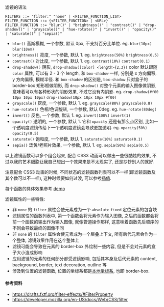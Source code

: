 滤镜的语法

```
FILTERS ::= "filter:" "none" | <FILTER_FUNCTION_LIST>
FILTER_FUNCTION ::= {<FILTER_FUNCTION> | <URL>}
FILTER_FUNCTION ::= "blur()" | "brightness()" | "contrast()" | "drop-shadow()" | "grayscale()" | "hue-rotate()" | "invert()" | "opacity()" | "saturate()" | "sepia()"
```

* `blur()` 高斯模糊, 一个参数, 默认 0px, 不支持百分比单位. eg. `blur(10px)` `blur(10em)`
* `brightness()` 亮度, 一个参数, 默认 1. eg. `brightness(50%)` `brightness(0.5)`
* `contrast()` 对比度, 一个参数, 默认 1. eg. `contrast(10%)` `contrast(0.1)`
* `drop-shadow()` 阴影, `drop-shadow([color] <length>{2,3})` color 默认跟随 `color` 属性, 可以有 2 - 3 个 length, 和 `box-shadow` 一样, 分别是 x 方向偏移, y 方向偏移, 模糊半径. 和 `box-shadow` 的区别是, `box-shadow` 只对盒子的 border-box 矩形框做阴影, 而 `drop-shadow()` 对整个元素的输入图像做阴影, 意味着可以有各种形状的阴影效果, 不过它没有内阴影. eg. `drop-shadow(#f00 10px 10px 10px)` `drop-shadow(10px 10px 10px #f00)`
* `grayscale()` 灰度, 一个参数, 默认 1. eg. `grayscale(80%)` `grayscale(0.8)`
* `hue-rotate()` 色相/色调旋转, 一个参数, 默认 0deg. eg. `hue-rotate(80deg)`
* `invert()` 反色, 一个参数, 默认 1. eg. `invert(100%)` `invert(1)`
* `opacity()` 透明的, 一个参数, 默认 1. 它和 `opacity` 还是有那么点区别, 比如一个透明度滤镜传给下一个透明度滤镜会导致更加透明. eg. `opacity(50%)` `opacity(0.5)`
* `saturate()` 饱和度, 一个参数, 默认 1. `saturate(10%)` `saturate(0.1)`
* `sepia()` 泛黄/老照片效果, 一个参数, 默认 1. eg. `sepia(50%)` `sepia(0.5)`

以上滤镜函数可以多个组合起来, 配合 CSS3 动画可以做出一些很酷炫的效果, 不过以我的艺术细胞让我自己想出一个效果来是不太现实了, 还是抄抄别人的就好.

注意配合 CSS3 动画的时候, 不同状态的滤镜函数列表可以不一样(即滤镜函数及其个数可以不一样), 这种时候要如何过渡, 可以参考[插值](https://drafts.fxtf.org/filter-effects/#interpolation-of-filter-functions).

每个函数的具体效果参考 [demo](https://github.com/ta7sudan/front-end-demo/blob/master/css/filter/demo0.html)



滤镜属性的一些特性:

- 非 `none` 的 `filter` 属性会使元素成为一个 `absolute` `fixed` 定位元素的包含块
- 滤镜属性的函数列表中, 第一个函数会将元素作为输入图像, 之后的函数都会将前一个函数的输出作为输入图像, 就像管道操作那样, 这意味着函数先后顺序的不同会导致最终的图像不同
- 非 `none` 的 `filter` 属性会使元素成为一个层叠上下文, 所有后代元素会作为一个整体, 滤镜效果作用在这个整体上
- 滤镜可能会导致在元素的 border-box 外绘制一些内容, 但是不会对元素的盒子大小造成影响
- 应用滤镜的元素的任何部分都受滤镜影响, 包括其本身及后代元素的 content, background, border, text decoration, outline 等
- 涉及到位置的滤镜函数, 位置的坐标系都是[本地坐标系](./本地坐标系和transform-box.md), 也即 border-box.



#### 参考资料

* https://drafts.fxtf.org/filter-effects/#FilterProperty
* https://developer.mozilla.org/en-US/docs/Web/CSS/filter

